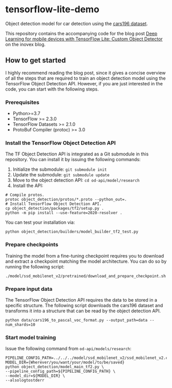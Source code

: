 # tensorflow-lite-demo
Object detection model for car detection using the [cars196 dataset](https://ai.stanford.edu/~jkrause/cars/car_dataset.html).

This repository contains the accompanying code for the blog post [Deep Learning for mobile devices with TensorFlow Lite: Custom Object Detector]() on the inovex blog.

## How to get started

I highly recommend reading the blog post, since it gives a concise overview of all the steps that are required to train an object detection model using the TensorFlow Object Detection API. However, if you are just interested in the code, you can start with the following steps.
 
### Prerequisites

  * Python>=3.7
  * TensorFlow >= 2.3.0
  * TensorFlow Datasets >= 2.1.0
  * ProtoBuf Compiler (protoc) >= 3.0
 
### Install the TensorFlow Object Detection API

The TF Object Detection API is integrated as a Git submodule in this repository. You can install it by issuing the following commands:

  1. Initialize the submodule: `git submodule init`
  2. Update the submodule: `git submodule update`
  3. Move to the object detection API: `cd od-api/model/research`
  4. Install the API:
  
    # Compile protos.
    protoc object_detection/protos/*.proto --python_out=.
    # Install TensorFlow Object Detection API.
    cp object_detection/packages/tf2/setup.py .
    python -m pip install --use-feature=2020-resolver .
    
    
You can test your installation via:

    python object_detection/builders/model_builder_tf2_test.py

### Prepare checkpoints

Training the model from a fine-tuning checkpoint requires you to download and extract a checkpoint matching the model architecture. You can do so by running the following script: 

`./model/ssd_mobilenet_v2/pretrained/download_and_prepare_checkpoint.sh` 


### Prepare input data

The TensorFlow Object Detection API requires the data to be stored in a specific structure. The following script downloads the cars196 dataset and transforms it into a structure that can be read by the object detection API.

`python data/cars196_to_pascal_voc_format.py --output_path=data --num_shards=10`

### Start model training

Issue the following command from `od-api/models/research`:

    PIPELINE_CONFIG_PATH=../../../model/ssd_mobilenet_v2/ssd_mobilenet_v2.config
    MODEL_DIR={Wherever/you/want/your/model/to/be/saved}
    python object_detection/model_main_tf2.py \
    --pipeline_config_path=${PIPELINE_CONFIG_PATH} \
    --model_dir=${MODEL_DIR} \
    --alsologtostderr
    

